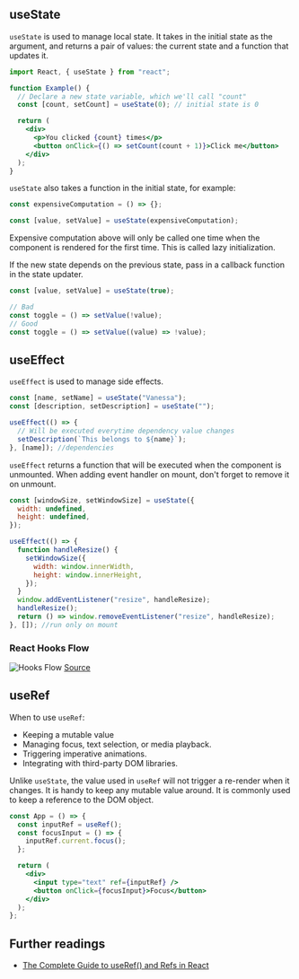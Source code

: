 
## useState

`useState` is used to manage local state. It takes in the initial state as the argument, and returns a pair of values: the current state and a function that updates it.

```jsx
import React, { useState } from "react";

function Example() {
  // Declare a new state variable, which we'll call "count"
  const [count, setCount] = useState(0); // initial state is 0

  return (
    <div>
      <p>You clicked {count} times</p>
      <button onClick={() => setCount(count + 1)}>Click me</button>
    </div>
  );
}
```

`useState` also takes a function in the initial state, for example:

```jsx
const expensiveComputation = () => {};

const [value, setValue] = useState(expensiveComputation);
```

Expensive computation above will only be called one time when the component is rendered for the first time. This is called lazy initialization.

If the new state depends on the previous state, pass in a callback function in the state updater. 

```jsx
const [value, setValue] = useState(true);

// Bad
const toggle = () => setValue(!value);
// Good
const toggle = () => setValue((value) => !value);
```

## useEffect

`useEffect` is used to manage side effects.

```jsx
const [name, setName] = useState("Vanessa");
const [description, setDescription] = useState("");

useEffect(() => {
  // Will be executed everytime dependency value changes
  setDescription(`This belongs to ${name}`);
}, [name]); //dependencies
```

`useEffect` returns a function that will be executed when the component is unmounted. When adding event handler on mount, don't forget to remove it on unmount.

```jsx
const [windowSize, setWindowSize] = useState({
  width: undefined,
  height: undefined,
});

useEffect(() => {
  function handleResize() {
    setWindowSize({
      width: window.innerWidth,
      height: window.innerHeight,
    });
  }
  window.addEventListener("resize", handleResize);
  handleResize();
  return () => window.removeEventListener("resize", handleResize);
}, []); //run only on mount
```

### React Hooks Flow
![Hooks Flow](https://raw.githubusercontent.com/donavon/hook-flow/master/hook-flow.png)
[Source](https://raw.githubusercontent.com/donavon/hook-flow/master/hook-flow.png)

## useRef

When to use `useRef`:

- Keeping a mutable value
- Managing focus, text selection, or media playback.
- Triggering imperative animations.
- Integrating with third-party DOM libraries.

Unlike `useState`, the value used in `useRef` will not trigger a re-render when it changes. It is handy to keep any mutable value around. It is commonly used to keep a reference to the DOM object.

```jsx
const App = () => {
  const inputRef = useRef();
  const focusInput = () => {
    inputRef.current.focus();
  };

  return (
    <div>
      <input type="text" ref={inputRef} />
      <button onClick={focusInput}>Focus</button>
    </div>
  );
};
```

## Further readings
- [The Complete Guide to useRef() and Refs in React](https://dmitripavlutin.com/react-useref-guide/)
